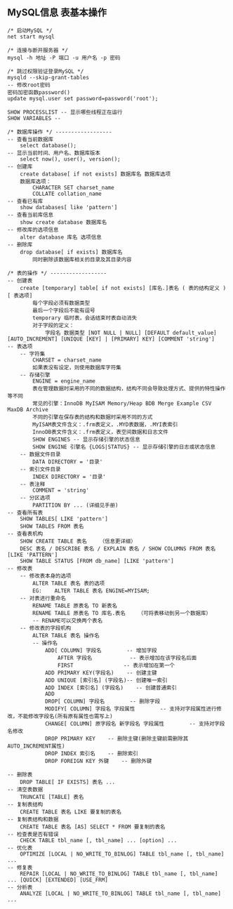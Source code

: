 ## MySQL信息  表基本操作


    /* 启动MySQL */
    net start mysql
    
    /* 连接与断开服务器 */
    mysql -h 地址 -P 端口 -u 用户名 -p 密码
    
    /* 跳过权限验证登录MySQL */
    mysqld --skip-grant-tables
    -- 修改root密码
    密码加密函数password()
    update mysql.user set password=password('root');
    
    SHOW PROCESSLIST -- 显示哪些线程正在运行
    SHOW VARIABLES -- 
    
    /* 数据库操作 */ ------------------
    -- 查看当前数据库
        select database();
    -- 显示当前时间、用户名、数据库版本
        select now(), user(), version();
    -- 创建库
        create database[ if not exists] 数据库名 数据库选项
        数据库选项：
            CHARACTER SET charset_name
            COLLATE collation_name
    -- 查看已有库
        show databases[ like 'pattern']
    -- 查看当前库信息
        show create database 数据库名
    -- 修改库的选项信息
        alter database 库名 选项信息
    -- 删除库
        drop database[ if exists] 数据库名
            同时删除该数据库相关的目录及其目录内容
    
    /* 表的操作 */ ------------------
    -- 创建表
        create [temporary] table[ if not exists] [库名.]表名 ( 表的结构定义 )[ 表选项]
            每个字段必须有数据类型
            最后一个字段后不能有逗号
            temporary 临时表，会话结束时表自动消失
            对于字段的定义：
                字段名 数据类型 [NOT NULL | NULL] [DEFAULT default_value] [AUTO_INCREMENT] [UNIQUE [KEY] | [PRIMARY] KEY] [COMMENT 'string']
    -- 表选项
        -- 字符集
            CHARSET = charset_name
            如果表没有设定，则使用数据库字符集
        -- 存储引擎
            ENGINE = engine_name    
            表在管理数据时采用的不同的数据结构，结构不同会导致处理方式、提供的特性操作等不同
            常见的引擎：InnoDB MyISAM Memory/Heap BDB Merge Example CSV MaxDB Archive
            不同的引擎在保存表的结构和数据时采用不同的方式
            MyISAM表文件含义：.frm表定义，.MYD表数据，.MYI表索引
            InnoDB表文件含义：.frm表定义，表空间数据和日志文件
            SHOW ENGINES -- 显示存储引擎的状态信息
            SHOW ENGINE 引擎名 {LOGS|STATUS} -- 显示存储引擎的日志或状态信息
        -- 数据文件目录
            DATA DIRECTORY = '目录'
        -- 索引文件目录
            INDEX DIRECTORY = '目录'
        -- 表注释
            COMMENT = 'string'
        -- 分区选项
            PARTITION BY ... (详细见手册)
    -- 查看所有表
        SHOW TABLES[ LIKE 'pattern']
        SHOW TABLES FROM 表名
    -- 查看表机构
        SHOW CREATE TABLE 表名    （信息更详细）
        DESC 表名 / DESCRIBE 表名 / EXPLAIN 表名 / SHOW COLUMNS FROM 表名 [LIKE 'PATTERN']
        SHOW TABLE STATUS [FROM db_name] [LIKE 'pattern']
    -- 修改表
        -- 修改表本身的选项
            ALTER TABLE 表名 表的选项
            EG:    ALTER TABLE 表名 ENGINE=MYISAM;
        -- 对表进行重命名
            RENAME TABLE 原表名 TO 新表名
            RENAME TABLE 原表名 TO 库名.表名    （可将表移动到另一个数据库）
            -- RENAME可以交换两个表名
        -- 修改表的字段机构
            ALTER TABLE 表名 操作名
            -- 操作名
                ADD[ COLUMN] 字段名        -- 增加字段
                    AFTER 字段名            -- 表示增加在该字段名后面
                    FIRST                -- 表示增加在第一个
                ADD PRIMARY KEY(字段名)    -- 创建主键
                ADD UNIQUE [索引名] (字段名)-- 创建唯一索引
                ADD INDEX [索引名] (字段名)    -- 创建普通索引
                ADD 
                DROP[ COLUMN] 字段名        -- 删除字段
                MODIFY[ COLUMN] 字段名 字段属性        -- 支持对字段属性进行修改，不能修改字段名(所有原有属性也需写上)
                CHANGE[ COLUMN] 原字段名 新字段名 字段属性        -- 支持对字段名修改
                DROP PRIMARY KEY    -- 删除主键(删除主键前需删除其AUTO_INCREMENT属性)
                DROP INDEX 索引名    -- 删除索引
                DROP FOREIGN KEY 外键    -- 删除外键
    
    -- 删除表
        DROP TABLE[ IF EXISTS] 表名 ...
    -- 清空表数据
        TRUNCATE [TABLE] 表名
    -- 复制表结构
        CREATE TABLE 表名 LIKE 要复制的表名
    -- 复制表结构和数据
        CREATE TABLE 表名 [AS] SELECT * FROM 要复制的表名
    -- 检查表是否有错误
        CHECK TABLE tbl_name [, tbl_name] ... [option] ...
    -- 优化表
        OPTIMIZE [LOCAL | NO_WRITE_TO_BINLOG] TABLE tbl_name [, tbl_name] ...
    -- 修复表
        REPAIR [LOCAL | NO_WRITE_TO_BINLOG] TABLE tbl_name [, tbl_name] ... [QUICK] [EXTENDED] [USE_FRM]
    -- 分析表
        ANALYZE [LOCAL | NO_WRITE_TO_BINLOG] TABLE tbl_name [, tbl_name] ...